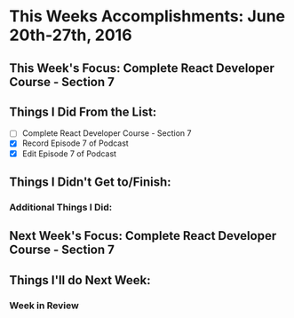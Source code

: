 # This Weeks Accomplishments: June 20th-27th, 2016

## This Week's Focus: Complete React Developer Course - Section 7

## Things I Did From the List:
- [ ] Complete React Developer Course - Section 7
- [x] Record Episode 7 of Podcast
- [x] Edit Episode 7 of Podcast

## Things I Didn't Get to/Finish:

### Additional Things I Did:

## Next Week's Focus: Complete React Developer Course - Section 7

## Things I'll do Next Week:

### Week in Review
